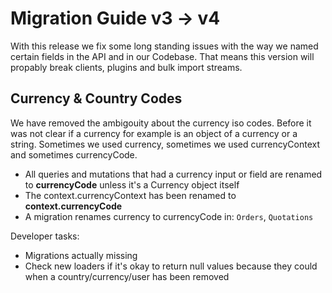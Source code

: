 # Migration Guide v3 -> v4

With this release we fix some long standing issues with the way we named certain fields in the API and in our Codebase. That means this version will propably break clients, plugins and bulk import streams.

## Currency & Country Codes

We have removed the ambigouity about the currency iso codes. Before it was not clear if a currency for example is an object of a currency or a string. Sometimes we used currency, sometimes we used currencyContext and sometimes currencyCode.

- All queries and mutations that had a currency input or field are renamed to **currencyCode** unless it's a Currency object itself
- The context.currencyContext has been renamed to **context.currencyCode**
- A migration renames currency to currencyCode in: `Orders`, `Quotations`

Developer tasks:
- Migrations actually missing
- Check new loaders if it's okay to return null values because they could when a country/currency/user has been removed